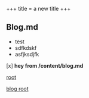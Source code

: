 +++
title = a new title
+++

## Blog.md

* test
* sdfkdskf
* asfjksdjfk

[x] **hey from /content/blog.md**

[root](/index.html)

[blog root](/content/index.html)

